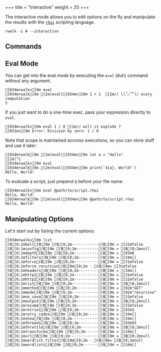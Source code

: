 +++
title = "Interactive"
weight = 20
+++

The interactive mode allows you to edit options on the fly and manipulate the results with the [`rhai`](https://rhai.rs) scripting language.

```bash, copy
rwalk -i # --interactive
```

## Commands

## Eval Mode

You can get into the eval mode by executing the `eval` (duh) command without any argument.

```ansi
[034mrwalk>[0m eval
[034mrwalk[0m [2m(eval)[034m>[0m 1 + 1  [2m// \(˚☐˚”)/ scary computation
2
```

If you just want to do a one-time exec, pass your expression directly to `eval`.

```ansi
[034mrwalk>[0m eval 1 / 0 [2m// will it explode ?
[031m⨯[0m Error: Division by zero: 1 / 0
```

Note that scope is maintained accross executions, so you can store stuff and use it later:

```ansi
[034mrwalk[0m [2m(eval)[034m>[0m let a = "Hello"
[2m[^C
[034mrwalk>[0m eval
[034mrwalk[0m [2m(eval)[034m>[0m print(`${a}, World!`)
Hello, World!
```

To evaluate a script, just prepend `@` before your file name:

```ansi
[034mrwalk>[0m eval @path/to/script.rhai
Hello, World!
[034mrwalk[0m [2m(eval)[034m>[0m @path/to/script.rhai
Hello, World!
```

## Manipulating Options

Let's start out by listing the current options:

```ansi
[034mrwalk>[0m list
(B[0;1mbell(B[0m (B[0;2m············(B[0m = [31mfalse
(B[0;1mconfig(B[0m (B[0;2m··········(B[0m = (B[0;2mnull
(B[0;1mdepth(B[0m (B[0;2m···········(B[0m = [93m0
(B[0;1mfilters(B[0m (B[0;2m·········(B[0m = [34m[]
(B[0;1mforce(B[0m (B[0;2m···········(B[0m = [31mfalse
(B[0;1mforce_recursion(B[0m[0;2m · (B[0m= [31mfalse
(B[0;1mheaders(B[0m (B[0;2m·········(B[0m = [34m[]
(B[0;1mhttp1(B[0m (B[0;2m···········(B[0m = [31mfalse
(B[0;1mhttp2(B[0m (B[0;2m···········(B[0m = [31mfalse
(B[0;1mlist(B[0m (B[0;2m············(B[0m = (B[0;2mnull
(B[0;1mmethod(B[0m (B[0;2m··········(B[0m = [92m"GET"
(B[0;1mmode(B[0m (B[0;2m············(B[0m = [92m"recursive"
(B[0;1mno_save(B[0m (B[0;2m·········(B[0m = [31mfalse
(B[0;1moutput(B[0m (B[0;2m··········(B[0m = (B[0;2mnull
(B[0;1mresume(B[0m (B[0;2m··········(B[0m = [31mfalse
(B[0;1mretries(B[0m (B[0;2m·········(B[0m = [93m3
(B[0;1mretry_codes(B[0m (B[0;2m·····(B[0m = [34m[]
(B[0;1mshow(B[0m (B[0;2m············(B[0m = [34m[]
(B[0;1mthreads(B[0m (B[0;2m·········(B[0m = [93m55
(B[0;1mthrottle(B[0m (B[0;2m········(B[0m = (B[0;2mnull
(B[0;1mtransforms(B[0m (B[0;2m······(B[0m = [34m[]
(B[0;1murl(B[0m (B[0;2m·············(B[0m = (B[0;2mnull
(B[0;1mwordlist_filter(B[0m[0;2m · (B[0m= (B[0;2mnull
(B[0;1mwordlists(B[0m (B[0;2m·······(B[0m = [34m[]
```
